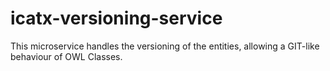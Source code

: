 # icatx-versioning-service
This microservice handles the versioning of the entities, allowing a GIT-like behaviour of OWL Classes.
